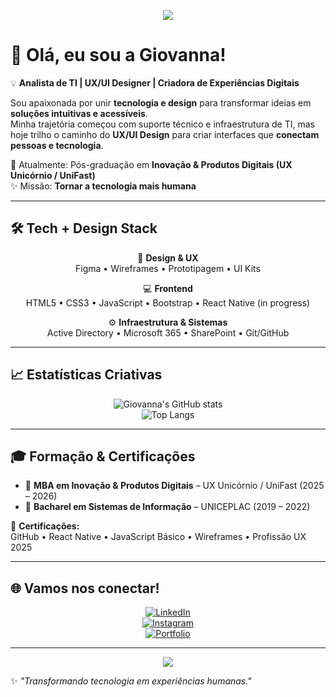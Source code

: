 <!-- Banner criativo -->
<p align="center">
  <img src="https://capsule-render.vercel.app/api?type=waving&color=FF69B4&height=150&section=header&text=Giovanna%20Rodrigues&fontSize=40&fontColor=ffffff&animation=twinkling" />
</p>

# 👋 Olá, eu sou a Giovanna!

💡 **Analista de TI | UX/UI Designer | Criadora de Experiências Digitais**

Sou apaixonada por unir **tecnologia e design** para transformar ideias em **soluções intuitivas e acessíveis**.  
Minha trajetória começou com suporte técnico e infraestrutura de TI, mas hoje trilho o caminho do **UX/UI Design** para criar interfaces que **conectam pessoas e tecnologia**.  

🎯 Atualmente: Pós-graduação em **Inovação & Produtos Digitais (UX Unicórnio / UniFast)**  
✨ Missão: **Tornar a tecnologia mais humana**

---

## 🛠️ Tech + Design Stack

<div align="center">

🎨 **Design & UX**  
Figma • Wireframes • Prototipagem • UI Kits  

💻 **Frontend**  
HTML5 • CSS3 • JavaScript • Bootstrap • React Native (in progress)  

⚙️ **Infraestrutura & Sistemas**  
Active Directory • Microsoft 365 • SharePoint • Git/GitHub  

</div>

---

## 📈 Estatísticas Criativas

<div align="center">

![Giovanna's GitHub stats](https://github-readme-stats.vercel.app/api?username=rsGiovanna&show_icons=true&theme=tokyonight&hide_border=true&bg_color=000000&title_color=FF69B4&icon_color=FF69B4)  
![Top Langs](https://github-readme-stats.vercel.app/api/top-langs/?username=rsGiovanna&layout=compact&theme=tokyonight&hide_border=true&bg_color=000000&title_color=FF69B4)  

</div>

---

## 🎓 Formação & Certificações

- 📍 **MBA em Inovação & Produtos Digitais** – UX Unicórnio / UniFast (2025 – 2026)  
- 📍 **Bacharel em Sistemas de Informação** – UNICEPLAC (2019 – 2022)  

🏅 **Certificações:**  
GitHub • React Native • JavaScript Básico • Wireframes • Profissão UX 2025  

---

## 🌐 Vamos nos conectar!

<div align="center">

[![LinkedIn](https://img.shields.io/badge/-LinkedIn-0A66C2?style=for-the-badge&logo=linkedin&logoColor=white)](https://www.linkedin.com/in/giovanna-rs/)  
[![Instagram](https://img.shields.io/badge/-Instagram-E4405F?style=for-the-badge&logo=instagram&logoColor=white)](https://www.instagram.com/rds_gio)  
[![Portfolio](https://img.shields.io/badge/-Portfolio-000000?style=for-the-badge&logo=vercel&logoColor=white)]()  

</div>

---

<p align="center">
  <img src="https://capsule-render.vercel.app/api?type=waving&color=FF69B4&height=100&section=footer" />
</p>

✨ *"Transformando tecnologia em experiências humanas."*
